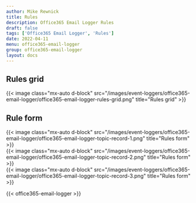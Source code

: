 ```yaml
---
author: Mike Rewnick
title: Rules
description: Office365 Email Logger Rules
draft: false
tags: ['Office365 Email Logger', 'Rules']
date: 2022-04-11
menu: office365-email-logger
group: office365-email-logger
layout: docs
---
```


## Rules grid

{{< image class="mx-auto d-block"  src="/images/event-loggers/office365-email-logger/office365-email-logger-rules-grid.png" title="Rules grid" >}}

## Rule form

{{< image class="mx-auto d-block"  src="/images/event-loggers/office365-email-logger/office365-email-logger-topic-record-1.png" title="Rules form" >}}
\
{{< image class="mx-auto d-block"  src="/images/event-loggers/office365-email-logger/office365-email-logger-topic-record-2.png" title="Rules form" >}}
\
{{< image class="mx-auto d-block"  src="/images/event-loggers/office365-email-logger/office365-email-logger-topic-record-3.png" title="Rules form" >}}

{{< office365-email-logger >}}
